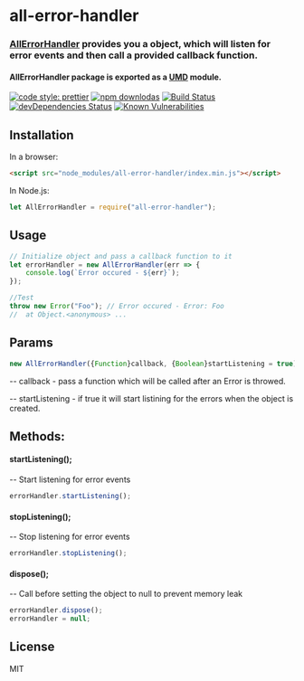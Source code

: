 # all-error-handler

### [АllЕrrorHandler](https://www.npmjs.com/package/all-error-handler) provides you a object, which will listen for error events and then call a provided callback function. 

#### АllЕrrorHandler package is exported as a [UMD](https://github.com/umdjs/umd) module.

[![code style: prettier](https://img.shields.io/badge/code_style-prettier-ff69b4.svg?style=flat-square)](https://github.com/prettier/prettier)
[![npm downlodas](https://img.shields.io/npm/dm/all-error-handler.svg)](https://www.npmjs.com/package/all-error-handler)
[![Build Status](https://travis-ci.org/jkanchelov/all-error-handler.svg?branch=master)](https://travis-ci.org/jkanchelov/all-error-handler)
[![devDependencies Status](https://david-dm.org/jkanchelov/all-error-handler/dev-status.svg)](https://david-dm.org/jkanchelov/all-error-handler?type=dev)
[![Known Vulnerabilities](https://snyk.io/test/github/jkanchelov/all-error-handler/badge.svg)](https://snyk.io/test/github/jkanchelov/all-error-handler)


## Installation

In a browser:

```html
<script src="node_modules/all-error-handler/index.min.js"></script>
```

In Node.js:

```js
let AllErrorHandler = require("all-error-handler");
```

## Usage

```js
// Initialize object and pass a callback function to it
let errorHandler = new AllErrorHandler(err => {
    console.log(`Error occured - ${err}`);
});

//Test
throw new Error("Foo"); // Error occured - Error: Foo
//  at Object.<anonymous> ...
```

## Params

```js
new AllErrorHandler({Function}callback, {Boolean}startListening = true)
```

-- callback - pass a function which will be called after an Error is throwed.

-- startListening - if true it will start listining for the errors when the object is created.

## Methods:

####

#### startListening();

-- Start listening for error events

```js
errorHandler.startListening();
```

#### stopListening();

-- Stop listening for error events

```js
errorHandler.stopListening();
```

#### dispose();

-- Call before setting the object to null to prevent memory leak

```js
errorHandler.dispose();
errorHandler = null;
```

## License

MIT
